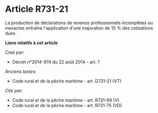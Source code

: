 # Article R731-21

La production de déclarations de revenus professionnels incomplètes ou inexactes entraîne l'application d'une majoration de
10 % des cotisations dues.

**Liens relatifs à cet article**

_Créé par_:

  - Décret n°2014-974 du 22 août 2014 - art. 1

_Anciens textes_:

  - Code rural et de la pêche maritime - art. D731-21 (VT)

_Cité par_:

  - Code rural et de la pêche maritime - art. R731-69 (V)
  - Code rural et de la pêche maritime - art. R731-75 (VD)

